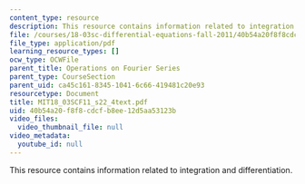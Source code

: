 ```yaml
---
content_type: resource
description: This resource contains information related to integration and differentiation.
file: /courses/18-03sc-differential-equations-fall-2011/40b54a20f8f8cdcfb8ee12d5aa53123b_MIT18_03SCF11_s22_4text.pdf
file_type: application/pdf
learning_resource_types: []
ocw_type: OCWFile
parent_title: Operations on Fourier Series
parent_type: CourseSection
parent_uid: ca45c161-8345-1041-6c66-419481c20e93
resourcetype: Document
title: MIT18_03SCF11_s22_4text.pdf
uid: 40b54a20-f8f8-cdcf-b8ee-12d5aa53123b
video_files:
  video_thumbnail_file: null
video_metadata:
  youtube_id: null
---
```

This resource contains information related to integration and differentiation.

